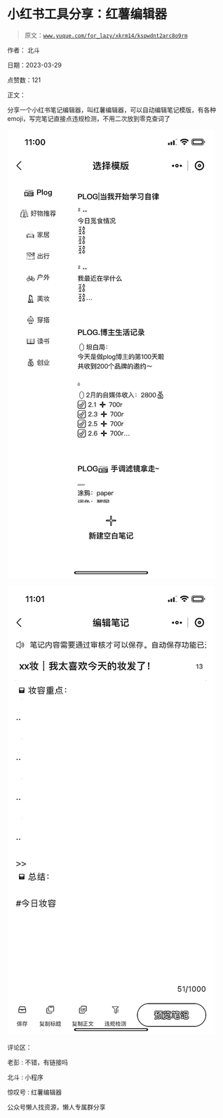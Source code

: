 # 小红书工具分享：红薯编辑器

> 原文：[`www.yuque.com/for_lazy/xkrm14/kspwdnt2arc8o9rm`](https://www.yuque.com/for_lazy/xkrm14/kspwdnt2arc8o9rm)



作者： 北斗



日期：2023-03-29



点赞数：121



正文：



分享一个小红书笔记编辑器，叫红薯编辑器，可以自动编辑笔记模版，有各种 emoji，写完笔记直接点违规检测，不用二次放到零克查词了



![](img/cf5924334aabd0e8610f2568c6ce40a9.png)  

![](img/301faf59a357933221847778e0e9264d.png)  

评论区：



老彭 : 不错，有链接吗



北斗 : 小程序



惊叹号 : 红薯编辑器



公众号懒人找资源，懒人专属群分享

